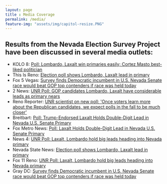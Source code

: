 ```yaml
--- 
layout: page
title : Media Coverage
permalink: /media/ 
feature-img: "assets/img/capitol-resize.PNG"
---
```


## Results from the Nevada Election Survey Project have been discussed in several media outlets:

* KOLO 8: [Poll: Lombardo, Laxalt win primaries easily; Cortez Masto best-liked politician](https://www.kolotv.com/2022/06/05/poll-lombardo-laxalt-win-primaries-easily-cortez-maso-best-liked-politician/)
* This Is Reno: [Election poll shows Lombardo, Laxalt lead in primary](https://thisisreno.com/2022/06/election-poll-shows-lombardo-laxalt-lead-in-primary/)
* Fox 5 Vegas: [Survey finds Democratic incumbent in U.S. Nevada Senate race would beat GOP top contenders if race was held today](https://www.fox5vegas.com/2022/06/14/survey-finds-democratic-incumbent-us-nevada-senate-race-would-beat-gop-top-contenders-if-race-was-held-today/)
* 2 News: [UNR Poll: GOP candidates Lombardo, Laxalt have considerable leads as primary nears](https://www.2news.com/news/unr-poll-gop-candidates-lombardo-laxalt-have-considerable-leads-as-primary-nears/article_165d52ba-e42f-11ec-92a6-1f328ef966ad.html)
* Reno Reporter: [UNR scientist on new poll: 'Once voters learn more about the Republican candidates, we expect polls in the fall to be much closer'](https://renoreporter.com/stories/627412440-unr-scientist-on-new-poll-once-voters-learn-more-about-the-republican-candidates-we-expect-polls-in-the-fall-to-be-much-closer)
* Breitbart: [Poll: Trump-Endorsed Laxalt Holds Double-Digit Lead in Nevada U.S. Senate Primary](https://www.breitbart.com/politics/2022/06/04/poll-trump-endorsed-laxalt-holds-double-digit-lead-in-nevada-u-s-senate-primary/)
* Fox Metro News: [Poll: Laxalt Holds Double-Digit Lead in Nevada U.S. Senate Primary](https://foxmetronews.com/news/poll-laxalt-holds-double-digit-lead-in-nevada-u-s-senate-primary/)
* News 4: [UNR Poll: Laxalt, Lombardo hold big leads heading into Nevada primary](https://mynews4.com/news/local/unr-poll-lombardo-laxalt-hold-big-leads-in-nevada-primary-nevada-state-senate-nevada-governors-race-joe-lombardo-adam-laxalt)
* Nevada State News: [Election poll shows Lombardo, Laxalt lead in primary](https://nevadastate.news/2022/06/election-poll-shows-lombardo-laxalt-lead-in-primary/)
* Fox 11 Reno: [UNR Poll: Laxalt, Lombardo hold big leads heading into Nevada primary](https://foxreno.com/news/election/unr-poll-lombardo-laxalt-hold-big-leads-in-nevada-primary-nevada-state-senate-nevada-governors-race-joe-lombardo-adam-laxalt)
* Gray DC: [Survey finds Democratic incumbent in U.S. Nevada Senate race would beat GOP top contenders if race was held today](https://www.graydc.com/2022/06/14/survey-finds-democratic-incumbent-us-nevada-senate-race-would-beat-gop-top-contenders-if-race-was-held-today/)
